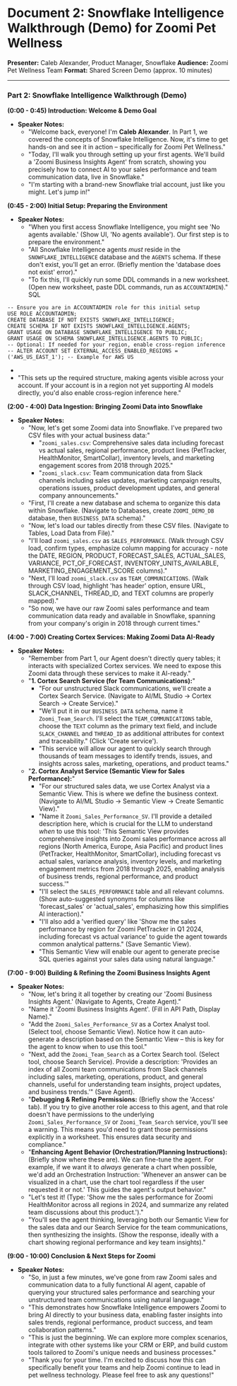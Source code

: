 # **Document 2: Snowflake Intelligence Walkthrough (Demo) for Zoomi Pet Wellness**

**Presenter:** Caleb Alexander, Product Manager, Snowflake **Audience:** Zoomi Pet Wellness Team **Format:** Shared Screen Demo (approx. 10 minutes)

---

### **Part 2: Snowflake Intelligence Walkthrough (Demo)**

**(0:00 \- 0:45) Introduction: Welcome & Demo Goal**

* **Speaker Notes:**  
  * "Welcome back, everyone\! I'm **Caleb Alexander**. In Part 1, we covered the concepts of Snowflake Intelligence. Now, it's time to get hands-on and see it in action – specifically for Zoomi Pet Wellness."  
  * "Today, I'll walk you through setting up your first agents. We'll build a 'Zoomi Business Insights Agent' from scratch, showing you precisely how to connect AI to your sales performance and team communication data, live in Snowflake."  
  * "I'm starting with a brand-new Snowflake trial account, just like you might. Let's jump in\!"

**(0:45 \- 2:00) Initial Setup: Preparing the Environment**

* **Speaker Notes:**  
  * "When you first access Snowflake Intelligence, you might see 'No agents available.' (Show UI, 'No agents available'). Our first step is to prepare the environment."  
  * "All Snowflake Intelligence agents *must* reside in the `SNOWFLAKE_INTELLIGENCE` database and the `AGENTS` schema. If these don't exist, you'll get an error. (Briefly mention the 'database does not exist' error)."  
  * "To fix this, I'll quickly run some DDL commands in a new worksheet. (Open new worksheet, paste DDL commands, run as `ACCOUNTADMIN`)."  
    SQL

```
-- Ensure you are in ACCOUNTADMIN role for this initial setup
USE ROLE ACCOUNTADMIN;
CREATE DATABASE IF NOT EXISTS SNOWFLAKE_INTELLIGENCE;
CREATE SCHEMA IF NOT EXISTS SNOWFLAKE_INTELLIGENCE.AGENTS;
GRANT USAGE ON DATABASE SNOWFLAKE_INTELLIGENCE TO PUBLIC;
GRANT USAGE ON SCHEMA SNOWFLAKE_INTELLIGENCE.AGENTS TO PUBLIC;
-- Optional: If needed for your region, enable cross-region inference
-- ALTER ACCOUNT SET EXTERNAL_ACCESS_ENABLED_REGIONS = ('AWS_US_EAST_1'); -- Example for AWS US
```

  *   
  * "This sets up the required structure, making agents visible across your account. If your account is in a region not yet supporting AI models directly, you'd also enable cross-region inference here."

**(2:00 \- 4:00) Data Ingestion: Bringing Zoomi Data into Snowflake**

* **Speaker Notes:**  
  * "Now, let's get some Zoomi data into Snowflake. I've prepared two CSV files with your actual business data:"  
    * "`zoomi_sales.csv`: Comprehensive sales data including forecast vs actual sales, regional performance, product lines (PetTracker, HealthMonitor, SmartCollar), inventory levels, and marketing engagement scores from 2018 through 2025."  
    * "`zoomi_slack.csv`: Team communication data from Slack channels including sales updates, marketing campaign results, operations issues, product development updates, and general company announcements."  
  * "First, I'll create a new database and schema to organize this data within Snowflake. (Navigate to Databases, create `ZOOMI_DEMO_DB` database, then `BUSINESS_DATA` schema)."  
  * "Now, let's load our tables directly from these CSV files. (Navigate to Tables, Load Data from File)."  
  * "I'll load `zoomi_sales.csv` as `SALES_PERFORMANCE`. (Walk through CSV load, confirm types, emphasize column mapping for accuracy - note the DATE, REGION, PRODUCT, FORECAST_SALES, ACTUAL_SALES, VARIANCE, PCT_OF_FORECAST, INVENTORY_UNITS_AVAILABLE, MARKETING_ENGAGEMENT_SCORE columns)."  
  * "Next, I'll load `zoomi_slack.csv` as `TEAM_COMMUNICATIONS`. (Walk through CSV load, highlight 'has header' option, ensure URL, SLACK_CHANNEL, THREAD_ID, and TEXT columns are properly mapped)."  
  * "So now, we have our raw Zoomi sales performance and team communication data ready and available in Snowflake, spanning from your company's origin in 2018 through current times."

**(4:00 \- 7:00) Creating Cortex Services: Making Zoomi Data AI-Ready**

* **Speaker Notes:**  
  * "Remember from Part 1, our Agent doesn't directly query tables; it interacts with specialized Cortex services. We need to expose this Zoomi data through these services to make it AI-ready."  
  * "**1\. Cortex Search Service (for Team Communications):**"  
    * "For our unstructured Slack communications, we'll create a Cortex Search Service. (Navigate to AI/ML Studio \-\> Cortex Search \-\> Create Service)."  
    * "We'll put it in our `BUSINESS_DATA` schema, name it `Zoomi_Team_Search`. I'll select the `TEAM_COMMUNICATIONS` table, choose the `TEXT` column as the primary text field, and include `SLACK_CHANNEL` and `THREAD_ID` as additional attributes for context and traceability." (Click 'Create service').  
    * "This service will allow our agent to quickly search through thousands of team messages to identify trends, issues, and insights across sales, marketing, operations, and product teams."  
  * "**2\. Cortex Analyst Service (Semantic View for Sales Performance):**"  
    * "For our structured sales data, we use Cortex Analyst via a Semantic View. This is where we define the business context. (Navigate to AI/ML Studio \-\> Semantic View \-\> Create Semantic View)."  
    * "Name it `Zoomi_Sales_Performance_SV`. I'll provide a detailed description here, which is crucial for the LLM to understand *when* to use this tool: 'This Semantic View provides comprehensive insights into Zoomi sales performance across all regions (North America, Europe, Asia Pacific) and product lines (PetTracker, HealthMonitor, SmartCollar), including forecast vs actual sales, variance analysis, inventory levels, and marketing engagement metrics from 2018 through 2025, enabling analysis of business trends, regional performance, and product success.'"  
    * "I'll select the `SALES_PERFORMANCE` table and all relevant columns. (Show auto-suggested synonyms for columns like 'forecast_sales' or 'actual_sales', emphasizing how this simplifies AI interaction)."  
    * "I'll also add a 'verified query' like 'Show me the sales performance by region for Zoomi PetTracker in Q1 2024, including forecast vs actual variance' to guide the agent towards common analytical patterns." (Save Semantic View).  
    * "This Semantic View will enable our agent to generate precise SQL queries against your sales data using natural language."

**(7:00 \- 9:00) Building & Refining the Zoomi Business Insights Agent**

* **Speaker Notes:**  
  * "Now, let's bring it all together by creating our 'Zoomi Business Insights Agent.' (Navigate to Agents, Create Agent)."  
  * "Name it 'Zoomi Business Insights Agent'. (Fill in API Path, Display Name)."  
  * "Add the `Zoomi_Sales_Performance_SV` as a Cortex Analyst tool. (Select tool, choose Semantic View). Notice how it can auto-generate a description based on the Semantic View – this is key for the agent to know when to use this tool."  
  * "Next, add the `Zoomi_Team_Search` as a Cortex Search tool. (Select tool, choose Search Service). Provide a description: 'Provides an index of all Zoomi team communications from Slack channels including sales, marketing, operations, product, and general channels, useful for understanding team insights, project updates, and business trends.'" (Save Agent).  
  * "**Debugging & Refining Permissions:** (Briefly show the 'Access' tab). If you try to give another role access to this agent, and that role doesn't have permissions to the underlying `Zoomi_Sales_Performance_SV` or `Zoomi_Team_Search` service, you'll see a warning. This means you'd need to grant those permissions explicitly in a worksheet. This ensures data security and compliance."  
  * "**Enhancing Agent Behavior (Orchestration/Planning Instructions):** (Briefly show where these are). We can fine-tune the agent. For example, if we want it to *always* generate a chart when possible, we'd add an Orchestration Instruction: 'Whenever an answer can be visualized in a chart, use the chart tool regardless if the user requested it or not.' This guides the agent's output behavior."  
  * "Let's test it\! (Type: 'Show me the sales performance for Zoomi HealthMonitor across all regions in 2024, and summarize any related team discussions about this product.')."  
  * "You'll see the agent thinking, leveraging both our Semantic View for the sales data and our Search Service for the team communications, then synthesizing the insights. (Show the response, ideally with a chart showing regional performance and key team insights)."

**(9:00 \- 10:00) Conclusion & Next Steps for Zoomi**

* **Speaker Notes:**  
  * "So, in just a few minutes, we've gone from raw Zoomi sales and communication data to a fully functional AI agent, capable of querying your structured sales performance and searching your unstructured team communications using natural language."  
  * "This demonstrates how Snowflake Intelligence empowers Zoomi to bring AI directly to your business data, enabling faster insights into sales trends, regional performance, product success, and team collaboration patterns."  
  * "This is just the beginning. We can explore more complex scenarios, integrate with other systems like your CRM or ERP, and build custom tools tailored to Zoomi's unique needs and business processes."  
  * "Thank you for your time. I'm excited to discuss how this can specifically benefit your teams and help Zoomi continue to lead in pet wellness technology. Please feel free to ask any questions\!"

